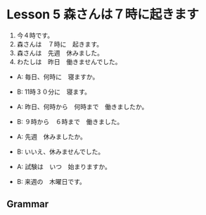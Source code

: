 Lesson 5 森さんは７時に起きます
==============================

1. 今４時です。
2. 森さんは　７時に　起きます。
3. 森さんは　先週　休みました。
4. わたしは　昨日　働きませんでした。

* A: 毎日、何時に　寝ますか。 
* B: 11時３０分に　寝ます。　

* A: 昨日、何時から　何時まで　働きましたか。
* B: ９時から　６時まで　働きました。

* A: 先週　休みましたか。
* B: いいえ、休みませんでした。

* A: 試験は　いつ　始まりますか。
* B: 来週の　木曜日です。

Grammar
------------

